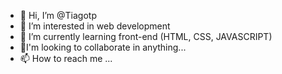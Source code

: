 - 👋 Hi, I’m @Tiagotp
- 👀 I’m interested in web development
- 🌱 I’m currently learning front-end (HTML, CSS, JAVASCRIPT)
- 💞️I'm looking to collaborate in anything...
- 📫 How to reach me ...

<!---
Tiagotp/Tiagotp is a ✨ special ✨ repository because its `README.md` (this file) appears on your GitHub profile.
You can click the Preview link to take a look at your changes.
--->
